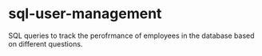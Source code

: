 # sql-user-management

SQL queries to track the perofrmance of employees in the database based on different questions.
